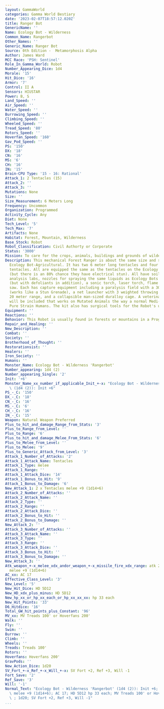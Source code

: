 ```yaml
---
layout: GammaWorld
categories: Gamma World Bestiary
date: '2023-02-07T18:57:12.020Z'
title: Ranger Bot
GenericName: ''
Name: Ecology Bot - Wilderness
Common_Name: Rangerbot
Other_Names: ''
Generic_Name: Ranger Bot
Source: 0th Edition -  Metamorphosis Alpha
Author: James Ward
MCC Race: 'PSH: Sentinel'
Role_In_Gamma_World: Robot
Number_Appearing_Dice: 1d4
Morale: '15'
Hit_Dice: '16'
Armor: '7'
Control: II A
Sensors: HIUSTAR
Power: B, S
Land_Speed: ''
Air_Speed: ''
Water_Speed: ''
Burrowing_Speed: ''
Climbing_Speed: ''
Wheeled_Speed: ''
Tread_Speed: '80'
Rotors_Speed: ''
Hoverfan_Speed: '160'
Gav_Pod_Speed: ''
PS: '150'
DX: '18'
CN: '16'
MS: '6'
CH: '16'
IN: '15'
Brain-CPU Type: '15 - 16: Rational'
Attack_1: 2 Tentacles (15)
Attack_2: ''
Attack_3: ''
Mutations: None
Size: ''
Size_Measurement: 6 Meters Long
Frequency: Uncommon
Organization: Programmed
Activity_Cycle: Any
Diet: None
Tech_Level: '5'
Tech_Max: '7'
Artifacts: None
Habitat: Forest, Mountain, Wilderness
Base_Stock: Robot
Robot_Classification: Civil Authorty or Corporate
Status: '3000'
Mission: To care for the crops, animals, buildings and grounds of wilderness parkland.
Description: This mechanical Forest Ranger is about the same size and shape as the
  Ecology Bot-Agricultural. It has two 6 meter long tentacles and four 3 meter long
  tentacles. All are equipped the same as the tentacles on the Ecology Bot - Agricultural
  (but there is an 80% chance they have electrical stun). All have soil, air and water
  analysis labs, nozzles for spraying the same liquids as Ecology Bots - Agricultural,
  (but with defoliants in addition), a sonic torch, laser torch, flame gun and vibro
  saw. Each has capture equipment including a paralysis field with a 30 meter range
  (works like a Stun Grenade), a net launcher with 3 weighted throwing nets and a
  20 meter range, and a collapsible man-sized duralloy cage. A veterinary Medi-kit
  will be included that works on Mutated Animals the way a normal Medi-kit does on
  Pure Strain Humans. The kit also has surgical tools for the Robot's use.
Equipment: ''
Reactions: ''
Behavior: This Robot is usually found in forests or mountains in a Programmed state.
Repair_and_Healing: ''
New_Description: ''
Combat: ''
Society: ''
Brotherhood_of_Thought: ''
Restorationsist: ''
Healers: ''
Iron_Society: ''
Humans: ''
Monster_Name: Ecology Bot - Wilderness 'Rangerbot'
Number_appearing: 1d4 (2)
Number_appearing_Single: '2'
Init: '+6'
Monster_Name_xx_number_if_applicable_Init_+-x: "Ecology Bot - Wilderness 'Rangerbot'\
  \ (1d4 (2)): Init +6"
PS_-_C: '150'
DX_-_C: '18'
CN_-_C: '16'
MS_-_C: '6'
CH_-_C: '16'
IN_-_C: '15'
Weapon: Natural Weapon Preferred
Plus_to_hit_and_damage_Range_from_Stats: '3'
Plus_to_Range_from_Level: ''
Plus_to_Range: '6'
Plus_to_hit_and_damage_Melee_From_Stats: '6'
Plus_to_Melee_from_Level: ''
Plus_to_Melee: '9'
Plus_to_Generic_Attack_from_Level: '3'
Attack_1_Number_of_Attacks: '2'
Attack_1_Attack_Name: Tentacles
Attack_1_Type: melee
Attack_1_Range: ''
Attack_1_Attack_Dice: '14'
Attack_1_Bonus_to_Hit: '9'
Attack_1_Bonus_to_Damage: '6'
New_Attack_1: 2 x Tentacles melee +9 (1d14+6)
Attack_2_Number_of_Attacks: ''
Attack_2_Attack_Name: ''
Attack_2_Type: ''
Attack_2_Range: ''
Attack_2_Attack_Dice: ''
Attack_2_Bonus_to_Hit: ''
Attack_2_Bonus_to_Damage: ''
New_Attack_2: ''
Attack_3_Number_of_Attacks: ''
Attack_3_Attack_Name: ''
Attack_3_Type: ''
Attack_3_Range: ''
Attack_3_Attack_Dice: ''
Attack_3_Bonus_to_Hit: ''
Attack_3_Bonus_to_Damage: ''
New_Attack_3: ''
Atk_weapon_+-x_melee_xdx_andor_weapon_+-x_missile_fire_xdx_range: atk 2 x tentacles
  melee +9 (1d14+6)
AC_xx: AC 17
Effective_Class_Level: '3'
New_Level: '5'
New_Hit_Dice: HD 5D12
New_HD_xdx_plus_minus: HD 5D12
New_hp_xx_or_hp_xx_each_or_hp_xx_xx_xx: hp 33 each
New_Hit_Points: '33'
D6_Hitdice: '16'
Total_GW_hit_points_plus_Constant: '96'
MV_xx: MV Treads 100' or Hoverfans 200'
Walk: ''
Fly: ''
Swim: ''
Burrow: ''
Climb: ''
Wheels: ''
Treads: Treads 100'
Rotors: ''
Hoverfans: Hoverfans 200'
GravPods: ''
New_Action_Dice: 1d20
SV_Fort_+-x_Ref_+-x_Will_+-x: SV Fort +2, Ref +3, Will -1
Fort_Save: '2'
Ref_Save: '3'
Will: '-1'
Normal_Text: "Ecology Bot - Wilderness 'Rangerbot' (1d4 (2)): Init +6; atk 2 x tentacles\
  \ melee +9 (1d14+6); AC 17; HD 5D12 hp 33 each; MV Treads 100' or Hoverfans 200'\
  \ ; 1d20; SV Fort +2, Ref +3, Will -1"
...
```

